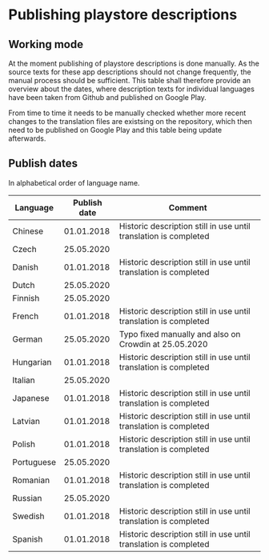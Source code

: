 # Publishing playstore descriptions

## Working mode

At the moment publishing of playstore descriptions is done manually. As the source texts for these app descriptions should not change frequently, the manual process should be sufficient.
This table shall therefore provide an overview about the dates, where description texts for individual languages have been 
taken from Github and published on Google Play. 

From time to time it needs to be manually checked whether more recent changes to the translation files are existsing on the 
repository, which then need to be published on Google Play and this table being update afterwards.

## Publish dates

In alphabetical order of language name.

Language | Publish date | Comment 
---|---|---
Chinese | 01.01.2018 | Historic description still in use until translation is completed 
Czech | 25.05.2020 |
Danish | 01.01.2018 | Historic description still in use until translation is completed
Dutch | 25.05.2020 |
Finnish | 25.05.2020 |
French | 01.01.2018 | Historic description still in use until translation is completed
German | 25.05.2020 | Typo fixed manually and also on Crowdin at 25.05.2020
Hungarian | 01.01.2018 | Historic description still in use until translation is completed
Italian | 25.05.2020 |
Japanese | 01.01.2018 | Historic description still in use until translation is completed
Latvian | 01.01.2018 | Historic description still in use until translation is completed
Polish | 01.01.2018 | Historic description still in use until translation is completed
Portuguese | 25.05.2020 |
Romanian | 01.01.2018 | Historic description still in use until translation is completed
Russian | 25.05.2020 |
Swedish | 01.01.2018 | Historic description still in use until translation is completed
Spanish | 01.01.2018 | Historic description still in use until translation is completed

